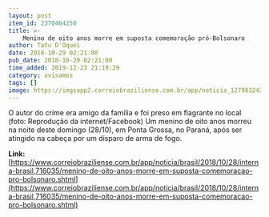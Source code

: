 ```yaml
---
layout: post
item_id: 2370464250
title: >-
    Menino de oito anos morre em suposta comemoração pró-Bolsonaro
author: Tatu D'Oquei
date: 2018-10-29 02:21:00
pub_date: 2018-10-29 02:21:00
time_added: 2019-12-23 21:19:29
category: avisamos
tags: []
image: https://imgsapp2.correiobraziliense.com.br/app/noticia_127983242361/2018/10/28/716035/20181028232413131542e.jpg
---
```


O autor do crime era amigo da família e foi preso em flagrante no local (foto: Reprodução da internet/Facebook) Um menino de oito anos morreu na noite deste domingo (28/10), em Ponta Grossa, no Paraná, após ser atingido na cabeça por um disparo de arma de fogo.

**Link:** [https://www.correiobraziliense.com.br/app/noticia/brasil/2018/10/28/interna-brasil,716035/menino-de-oito-anos-morre-em-suposta-comemoracao-pro-bolsonaro.shtml](https://www.correiobraziliense.com.br/app/noticia/brasil/2018/10/28/interna-brasil,716035/menino-de-oito-anos-morre-em-suposta-comemoracao-pro-bolsonaro.shtml)

